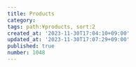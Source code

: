 ```yaml
---
title: Products
category:
tags: path:¥products, sort:2
created_at: '2023-11-30T17:04:10+09:00'
updated_at: '2023-11-30T17:07:29+09:00'
published: true
number: 1048
---
```



